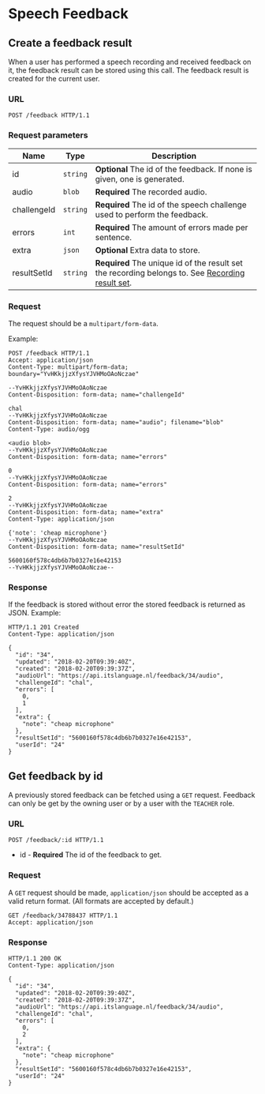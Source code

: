 # Speech Feedback

## Create a feedback result

When a user has performed a speech recording and received feedback on it, the
feedback result can be stored using this call.
The feedback result is created for the current user.

### URL

```http
POST /feedback HTTP/1.1
```

### Request parameters

Name        | Type     | Description
------------|----------|------------
id          | `string` | **Optional** The id of the feedback. If none is given, one is generated.
audio       | `blob`   | **Required** The recorded audio.
challengeId | `string` | **Required** The id of the speech challenge used to perform the feedback.
errors      | `int`    | **Required** The amount of errors made per sentence.
extra       | `json`   | **Optional** Extra data to store.
resultSetId | `string` | **Required** The unique id of the result set the recording belongs to. See [Recording result set](recordings.md#recording-result-set).

### Request

The request should be a `multipart/form-data`.

Example:

```http
POST /feedback HTTP/1.1
Accept: application/json
Content-Type: multipart/form-data; boundary="YvHKkjjzXfysYJVHMoOAoNczae"

--YvHKkjjzXfysYJVHMoOAoNczae
Content-Disposition: form-data; name="challengeId"

chal
--YvHKkjjzXfysYJVHMoOAoNczae
Content-Disposition: form-data; name="audio"; filename="blob"
Content-Type: audio/ogg

<audio blob>
--YvHKkjjzXfysYJVHMoOAoNczae
Content-Disposition: form-data; name="errors"

0
--YvHKkjjzXfysYJVHMoOAoNczae
Content-Disposition: form-data; name="errors"

2
--YvHKkjjzXfysYJVHMoOAoNczae
Content-Disposition: form-data; name="extra"
Content-Type: application/json

{'note': 'cheap microphone'}
--YvHKkjjzXfysYJVHMoOAoNczae
Content-Disposition: form-data; name="resultSetId"

5600160f578c4db6b7b0327e16e42153
--YvHKkjjzXfysYJVHMoOAoNczae--
```

### Response

If the feedback is stored without error the stored feedback is returned as
JSON. Example:

```http
HTTP/1.1 201 Created
Content-Type: application/json

{
  "id": "34",
  "updated": "2018-02-20T09:39:40Z",
  "created": "2018-02-20T09:39:37Z",
  "audioUrl": "https://api.itslanguage.nl/feedback/34/audio",
  "challengeId": "chal",
  "errors": [
    0,
    1
  ],
  "extra": {
    "note": "cheap microphone"
  },
  "resultSetId": "5600160f578c4db6b7b0327e16e42153",
  "userId": "24"
}
```


## Get feedback by id

A previously stored feedback can be fetched using a `GET` request.
Feedback can only be get by the owning user or by a user with the `TEACHER`
role.

### URL

```http
POST /feedback/:id HTTP/1.1
```

* id - **Required** The id of the feedback to get.

### Request

A `GET` request should be made, `application/json` should be accepted as a
valid return format. (All formats are accepted by default.)

```http
GET /feedback/34788437 HTTP/1.1
Accept: application/json
```

### Response

```http
HTTP/1.1 200 OK
Content-Type: application/json

{
  "id": "34",
  "updated": "2018-02-20T09:39:40Z",
  "created": "2018-02-20T09:39:37Z",
  "audioUrl": "https://api.itslanguage.nl/feedback/34/audio",
  "challengeId": "chal",
  "errors": [
    0,
    2
  ],
  "extra": {
    "note": "cheap microphone"
  },
  "resultSetId": "5600160f578c4db6b7b0327e16e42153",
  "userId": "24"
}
```
